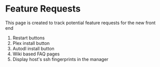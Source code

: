 # Feature Requests

This page is created to track potential feature requests for the new front end

1. Restart buttons
2. Plex install button
3. Autodl install button
4. Wiki based FAQ pages
5. Display host's ssh fingerprints in the manager

